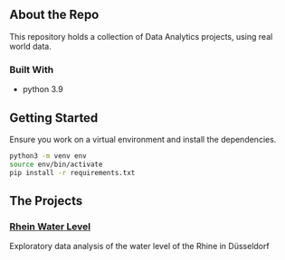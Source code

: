 <!-- ABOUT THE PROJECT -->
## About the Repo

This repository holds a collection of Data Analytics projects, using real world data.


### Built With

* python 3.9

<!-- GETTING STARTED -->
## Getting Started

Ensure you work on a virtual environment and install the dependencies.

```bash
python3 -m venv env
source env/bin/activate
pip install -r requirements.txt
```

## The Projects

### [Rhein Water Level](https://medium.com/@JocCordova/analysis-on-the-rhines-water-level-in-d%C3%BCsseldorf-c7b16142b48b)

Exploratory data analysis of the water level of the Rhine in Düsseldorf

